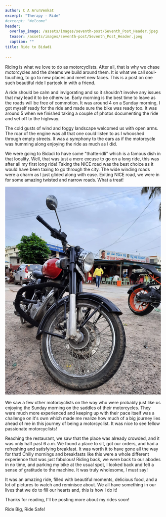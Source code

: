 ```yaml
---
author: C A ArunVenkat
excerpt: "Therapy - Ride"
#excerpt: "Welcome"
header:
  overlay_image: /assets/images/seventh-post/Seventh_Post_Header.jpeg
  teaser: /assets/images/seventh-post/Seventh_Post_Header.jpeg
  caption: ""
title: Ride to Bidadi
      
---
```



Riding is what we love to do as motorcyclists. After all, that is why we chase motorcycles and the dreams we build around them. It is what we call soul-touching, to go to new places and meet new faces. This is a post on one such beautiful ride I partook in with a friend.

A ride should be calm and invigorating and so it shouldn't involve any issues that may lead it to be otherwise. Early morning is the best time to leave as the roads will be free of commotion. It was around 4 on a Sunday morning, I got myself ready for the ride and made sure the bike was ready too. It was around 5 when we finished taking a couple of photos documenting the ride and set off to the highway.

The cold gusts of wind and foggy landscape welcomed us with open arms. The roar of the engine was all that one could listen to as I whooshed through empty streets. It was a symphony to the ears as if the motorcycle was humming along enjoying the ride as much as I did.

We were going to Bidadi to have some "thatte-idli" which is a famous dish in that locality. Well, that was just a mere excuse to go on a long ride, this was after all my first long ride! Taking the NICE road was the best choice as it would have been taxing to go through the city. The wide winding roads were a charm as I just glided along with ease. Exiting NICE road, we were in for some amazing twisted and narrow roads. What a treat!

![](/assets/images/seventh-post/Seventh_Post_Body.jpeg)

We saw a few other motorcyclists on the way who were probably just like us enjoying the Sunday morning on the saddles of their motorcycles. They were much more experienced and keeping up with their pace itself was a challenge on it's own which made me realize how much of a big journey lies ahead of me in this journey of being a motorcyclist. It was nice to see fellow passionate motorcyclists! 

Reaching the restaurant, we saw that the place was already crowded, and it was only half past 6 a.m. We found a place to sit, got our orders, and had a refreshing and satisfying breakfast. It was worth it to have gone all the way for that! Chilly mornings and breakfasts like this were a whole different experience that was just fabulous!
Riding back, we were back to our abodes in no time, and parking my bike at the usual spot, I looked back and felt a sense of gratitude to the machine. It was truly wholesome, I must say!

It was an amazing ride, filled with beautiful moments, delicious food, and a lot of pictures to watch and reminisce about. We all have something in our lives that we do to fill our hearts and, this is how I do it!

Thanks for reading, I'll be posting more about my rides soon!

Ride Big, Ride Safe!